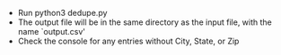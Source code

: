- Run python3 dedupe.py
- The output file will be in the same directory as the input file, with the name `output.csv'
- Check the console for any entries without City, State, or Zip